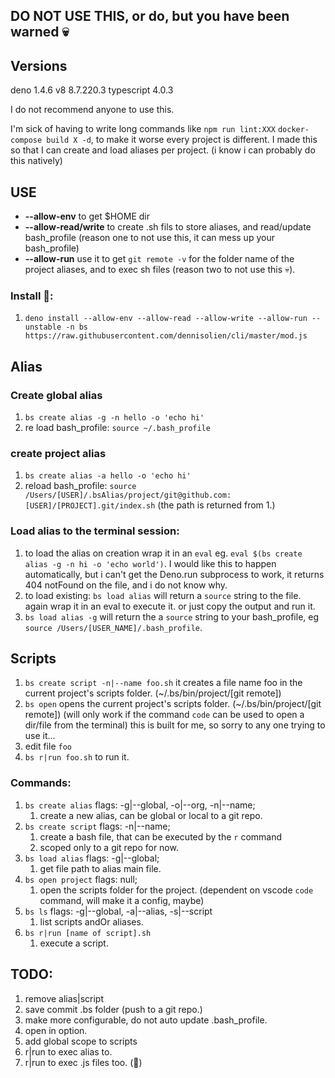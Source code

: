 ## DO NOT USE THIS, or do, but you have been warned 💀

## Versions
deno 1.4.6
v8 8.7.220.3
typescript 4.0.3

I do not recommend anyone to use this.

I'm sick of having to write long commands like `npm run lint:XXX` `docker-compose build X -d`, to make it worse every project is different.
I made this so that I can create and load aliases per project. (i know i can probably do this natively)

## USE
* **--allow-env** to get $HOME dir
* **--allow-read/write** to create .sh fils to store aliases, and read/update bash_profile (reason one to not use this, it can mess up your bash_profile)
* **--allow-run** use it to get `git remote -v` for the folder name of the project aliases, and to exec sh files (reason two to not use this 💀).

### Install 🦕:
  1. `deno install --allow-env --allow-read --allow-write --allow-run --unstable -n bs https://raw.githubusercontent.com/dennisolien/cli/master/mod.js`

## Alias
### Create global alias
  1. `bs create alias -g -n hello -o 'echo hi'`
  2. re load bash_profile: `source ~/.bash_profile`

### create project alias
  1. `bs create alias -a hello -o 'echo hi'`
  2. reload bash_profile: `source /Users/[USER]/.bsAlias/project/git@github.com:[USER]/[PROJECT].git/index.sh` (the path is returned from 1.)


### Load alias to the terminal session:
  1. to load the alias on creation wrap it in an `eval` eg. `eval $(bs create alias -g -n hi -o 'echo world')`. I would like this to happen automatically, but i can't get the Deno.run subprocess to work, it returns 404 notFound on the file, and i do not know why.
  2. to load existing: `bs load alias` will return a `source` string to the file. again wrap it in an eval to execute it. or just copy the output and run it. 
  3. `bs load alias -g` will return the a `source` string to your bash_profile, eg `source /Users/[USER_NAME]/.bash_profile`.

## Scripts
1. `bs create script -n|--name foo.sh` it creates a file name foo in the current project's scripts folder. (~/.bs/bin/project/[git remote])
2. `bs open` opens the current project's scripts folder. (~/.bs/bin/project/[git remote]) (will only work if the command `code` can be used to open a dir/file from the terminal) this is built for me, so sorry to any one trying to use it...
3. edit file `foo`
4. `bs r|run foo.sh` to run it.


### Commands:
1. `bs create alias` flags: -g|--global, -o|--org, -n|--name;
   1. create a new alias, can be global or local to a git repo.
2. `bs create script` flags: -n|--name;
   1. create a bash file, that can be executed by the `r` command
   2. scoped only to a git repo for now.
3. `bs load alias` flags: -g|--global;
   1. get file path to alias main file.
4. `bs open project` flags: null;
   1. open the scripts folder for the project. (dependent on vscode `code` command, will make it a config, maybe)
5. `bs ls` flags: -g|--global, -a|--alias, -s|--script
   1. list scripts andOr aliases.
6. `bs r|run [name of script].sh`
   1. execute a script.


## TODO:
1. remove alias|script
2. save commit .bs folder (push to a git repo.)
3. make more configurable, do not auto update .bash_profile.
4. open in option.
5. add global scope to scripts
6. r|run to exec alias to.
7. r|run to exec .js files too. (🦕)

